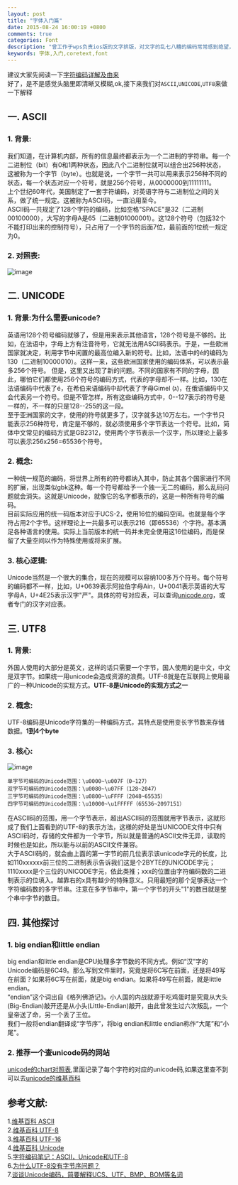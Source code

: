 ```yaml
---
layout: post
title: "字体入门篇"
date: 2015-08-24 16:00:19 +0800
comments: true
categories: Font 
description: "曾工作于wps负责ios版的文字排版，对文字的乱七八糟的编码常常感到绝望，感谢前人的文章和积累，这里做一下字体相关的总结。适合入门级的学习。" 
keywords: 字体,入门,coretext,font
---
```


建议大家先阅读一下[字符编码详解及由来](http://blog.sina.com.cn/s/blog_6966650401013e9q.html)  
好了，是不是感觉头脑里即清晰又模糊,ok,接下来我们对`ASCII`,`UNICODE`,`UTF8`来做一下解释

## 一. ASCII

### 1. 背景:
我们知道，在计算机内部，所有的信息最终都表示为一个二进制的字符串。每一个二进制位（bit）有0和1两种状态，因此八个二进制位就可以组合出256种状态，这被称为一个字节（byte）。也就是说，一个字节一共可以用来表示256种不同的状态，每一个状态对应一个符号，就是256个符号，从0000000到11111111。  
上个世纪60年代，美国制定了一套字符编码，对英语字符与二进制位之间的关系，做了统一规定。这被称为ASCII码，一直沿用至今。   
ASCII码一共规定了128个字符的编码，比如空格"SPACE"是32（二进制00100000），大写的字母A是65（二进制01000001）。这128个符号（包括32个不能打印出来的控制符号），只占用了一个字节的后面7位，最前面的1位统一规定为0。
  
### 2. 对照表:
![image](/images/font/asciifull.gif)
<!-- more -->

## 二. UNICODE

### 1. 背景:为什么需要unicode?
英语用128个符号编码就够了，但是用来表示其他语言，128个符号是不够的。比如，在法语中，字母上方有注音符号，它就无法用ASCII码表示。于是，一些欧洲国家就决定，利用字节中闲置的最高位编入新的符号。比如，法语中的é的编码为130（二进制10000010）。这样一来，这些欧洲国家使用的编码体系，可以表示最多256个符号。
但是，这里又出现了新的问题。不同的国家有不同的字母，因此，哪怕它们都使用256个符号的编码方式，代表的字母却不一样。比如，130在法语编码中代表了é，在希伯来语编码中却代表了字母Gimel (ג)，在俄语编码中又会代表另一个符号。但是不管怎样，所有这些编码方式中，0--127表示的符号是一样的，不一样的只是128--255的这一段。  
至于亚洲国家的文字，使用的符号就更多了，汉字就多达10万左右。一个字节只能表示256种符号，肯定是不够的，就必须使用多个字节表达一个符号。比如，简体中文常见的编码方式是GB2312，使用两个字节表示一个汉字，所以理论上最多可以表示256x256=65536个符号。  
 

### 2. 概念:
一种统一规范的编码，将世界上所有的符号都纳入其中，防止其各个国家进行不同的扩展，出现类似gbk这种。每一个符号都给予一个独一无二的编码，那么乱码问题就会消失。这就是Unicode，就像它的名字都表示的，这是一种所有符号的编码。    
目前实际应用的统一码版本对应于UCS-2，使用16位的编码空间。也就是每个字符占用2个字节。这样理论上一共最多可以表示216（即65536）个字符。基本满足各种语言的使用。实际上当前版本的统一码并未完全使用这16位编码，而是保留了大量空间以作为特殊使用或将来扩展。

### 3. 核心逻辑:
Unicode当然是一个很大的集合，现在的规模可以容纳100多万个符号。每个符号的编码都不一样，比如，U+0639表示阿拉伯字母Ain，U+0041表示英语的大写字母A，U+4E25表示汉字"严"。具体的符号对应表，可以查询[unicode.org](http://www.unicode.org/charts/)，或者专门的汉字对应表。  

## 三. UTF8

### 1. 背景:
外国人使用的大部分是英文，这样的话只需要一个字节，国人使用的是中文，中文是双字节。如果统一用unicode会造成资源的浪费。UTF-8就是在互联网上使用最广的一种Unicode的实现方式。**UTF-8是Unicode的实现方式之一**

### 2. 概念:
UTF-8编码是Unicode字符集的一种编码方式，其特点是使用变长字节数来存储数据。**1到4个byte**

### 3. 核心:
![image](/images/font/utf8.png)    

	单字节可编码的Unicode范围：\u0000~\u007F（0~127）
	双字节可编码的Unicode范围：\u0080~\u07FF（128~2047）
	三字节可编码的Unicode范围：\u0800~\uFFFF（2048~65535）
	四字节可编码的Unicode范围：\u10000~\u1FFFFF（65536~2097151）

在ASCII码的范围，用一个字节表示，超出ASCII码的范围就用字节表示，这就形成了我们上面看到的UTF-8的表示方法，这様的好处是当UNICODE文件中只有ASCII码时，存储的文件都为一个字节，所以就是普通的ASCII文件无异，读取的时候也是如此，所以能与以前的ASCII文件兼容。  
大于ASCII码的，就会由上面的第一字节的前几位表示该unicode字元的长度，比如110xxxxxx前三位的二进制表示告诉我们这是个2BYTE的UNICODE字元；1110xxxx是个三位的UNICODE字元，依此类推；xxx的位置由字符编码数的二进制表示的位填入。越靠右的x具有越少的特殊意义。只用最短的那个足够表达一个字符编码数的多字节串。注意在多字节串中，第一个字节的开头"1"的数目就是整个串中字节的数目。

## 四. 其他探讨
  
### 1. big endian和little endian  
big endian和little endian是CPU处理多字节数的不同方式。例如“汉”字的Unicode编码是6C49。那么写到文件里时，究竟是将6C写在前面，还是将49写在前面？如果将6C写在前面，就是big endian。如果将49写在前面，就是little endian。  
“endian”这个词出自《格列佛游记》。小人国的内战就源于吃鸡蛋时是究竟从大头(Big-Endian)敲开还是从小头(Little-Endian)敲开，由此曾发生过六次叛乱，一个皇帝送了命，另一个丢了王位。  
我们一般将endian翻译成“字节序”，将big endian和little endian称作“大尾”和“小尾”。   

### 2. 推荐一个查unicode码的网站  
[unicode的chart对照表](http://www.unicode.org/charts/),里面记录了每个字符的对应的unicode码,如果这里查不到可以去[unicode的维基百科](http://en.wikibooks.org/wiki/Unicode/Character_reference/2000-2FFF)




## 参考文献:
1.[维基百科 ASCII](https://zh.wikipedia.org/wiki/ASCII)  
2.[维基百科 UTF-8](https://zh.wikipedia.org/wiki/UTF-8)  
3.[维基百科 UTF-16](https://zh.wikipedia.org/wiki/UTF-16)  
4.[维基百科 Unicode](https://zh.wikipedia.org/wiki/Unicode)  
5.[字符编码笔记：ASCII，Unicode和UTF-8](http://www.ruanyifeng.com/blog/2007/10/ascii_unicode_and_utf-8.html)  
6.[为什么UTF-8没有字节序问题？](http://www.guokr.com/blog/83367/)  
7.[谈谈Unicode编码，简要解释UCS、UTF、BMP、BOM等名词](http://www.fmddlmyy.cn/text6.html)
